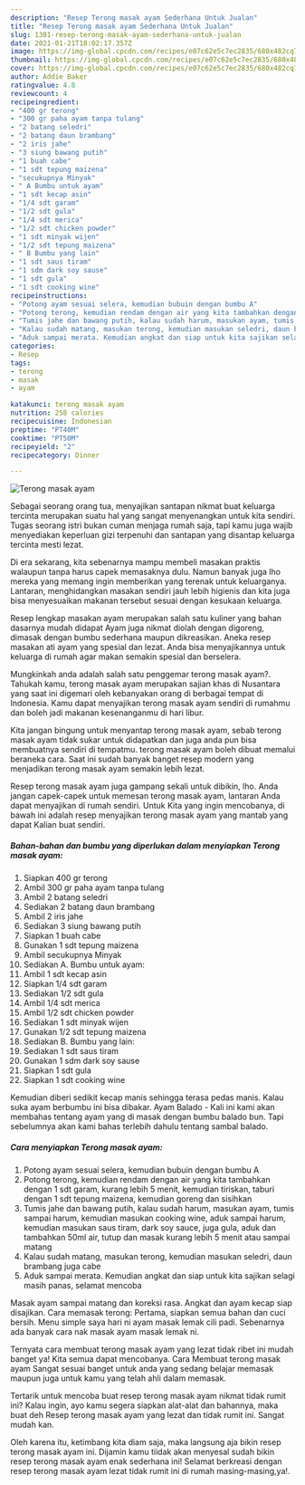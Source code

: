 ```yaml
---
description: "Resep Terong masak ayam Sederhana Untuk Jualan"
title: "Resep Terong masak ayam Sederhana Untuk Jualan"
slug: 1301-resep-terong-masak-ayam-sederhana-untuk-jualan
date: 2021-01-21T18:02:17.357Z
image: https://img-global.cpcdn.com/recipes/e07c62e5c7ec2835/680x482cq70/terong-masak-ayam-foto-resep-utama.jpg
thumbnail: https://img-global.cpcdn.com/recipes/e07c62e5c7ec2835/680x482cq70/terong-masak-ayam-foto-resep-utama.jpg
cover: https://img-global.cpcdn.com/recipes/e07c62e5c7ec2835/680x482cq70/terong-masak-ayam-foto-resep-utama.jpg
author: Addie Baker
ratingvalue: 4.8
reviewcount: 4
recipeingredient:
- "400 gr terong"
- "300 gr paha ayam tanpa tulang"
- "2 batang seledri"
- "2 batang daun brambang"
- "2 iris jahe"
- "3 siung bawang putih"
- "1 buah cabe"
- "1 sdt tepung maizena"
- "secukupnya Minyak"
- " A Bumbu untuk ayam"
- "1 sdt kecap asin"
- "1/4 sdt garam"
- "1/2 sdt gula"
- "1/4 sdt merica"
- "1/2 sdt chicken powder"
- "1 sdt minyak wijen"
- "1/2 sdt tepung maizena"
- " B Bumbu yang lain"
- "1 sdt saus tiram"
- "1 sdm dark soy sause"
- "1 sdt gula"
- "1 sdt cooking wine"
recipeinstructions:
- "Potong ayam sesuai selera, kemudian bubuin dengan bumbu A"
- "Potong terong, kemudian rendam dengan air yang kita tambahkan dengan 1 sdt garam, kurang lebih 5 menit, kemudian tiriskan, taburi dengan 1 sdt tepung maizena, kemudian goreng dan sisihkan"
- "Tumis jahe dan bawang putih, kalau sudah harum, masukan ayam, tumis sampai harum, kemudian masukan cooking wine, aduk sampai harum, kemudian masukan saus tiram, dark soy sauce, juga gula, aduk dan tambahkan 50ml air, tutup dan masak kurang lebih 5 menit atau sampai matang"
- "Kalau sudah matang, masukan terong, kemudian masukan seledri, daun brambang juga cabe"
- "Aduk sampai merata. Kemudian angkat dan siap untuk kita sajikan selagi masih panas, selamat mencoba"
categories:
- Resep
tags:
- terong
- masak
- ayam

katakunci: terong masak ayam 
nutrition: 258 calories
recipecuisine: Indonesian
preptime: "PT40M"
cooktime: "PT50M"
recipeyield: "2"
recipecategory: Dinner

---
```



![Terong masak ayam](https://img-global.cpcdn.com/recipes/e07c62e5c7ec2835/680x482cq70/terong-masak-ayam-foto-resep-utama.jpg)

Sebagai seorang orang tua, menyajikan santapan nikmat buat keluarga tercinta merupakan suatu hal yang sangat menyenangkan untuk kita sendiri. Tugas seorang istri bukan cuman menjaga rumah saja, tapi kamu juga wajib menyediakan keperluan gizi terpenuhi dan santapan yang disantap keluarga tercinta mesti lezat.

Di era  sekarang, kita sebenarnya mampu membeli masakan praktis walaupun tanpa harus capek memasaknya dulu. Namun banyak juga lho mereka yang memang ingin memberikan yang terenak untuk keluarganya. Lantaran, menghidangkan masakan sendiri jauh lebih higienis dan kita juga bisa menyesuaikan makanan tersebut sesuai dengan kesukaan keluarga. 

Resep lengkap masakan ayam merupakan salah satu kuliner yang bahan dasarnya mudah didapat Ayam juga nikmat diolah dengan digoreng, dimasak dengan bumbu sederhana maupun dikreasikan. Aneka resep masakan ati ayam yang spesial dan lezat. Anda bisa menyajikannya untuk keluarga di rumah agar makan semakin spesial dan berselera.

Mungkinkah anda adalah salah satu penggemar terong masak ayam?. Tahukah kamu, terong masak ayam merupakan sajian khas di Nusantara yang saat ini digemari oleh kebanyakan orang di berbagai tempat di Indonesia. Kamu dapat menyajikan terong masak ayam sendiri di rumahmu dan boleh jadi makanan kesenanganmu di hari libur.

Kita jangan bingung untuk menyantap terong masak ayam, sebab terong masak ayam tidak sukar untuk didapatkan dan juga anda pun bisa membuatnya sendiri di tempatmu. terong masak ayam boleh dibuat memalui beraneka cara. Saat ini sudah banyak banget resep modern yang menjadikan terong masak ayam semakin lebih lezat.

Resep terong masak ayam juga gampang sekali untuk dibikin, lho. Anda jangan capek-capek untuk memesan terong masak ayam, lantaran Anda dapat menyajikan di rumah sendiri. Untuk Kita yang ingin mencobanya, di bawah ini adalah resep menyajikan terong masak ayam yang mantab yang dapat Kalian buat sendiri.

<!--inarticleads1-->

##### Bahan-bahan dan bumbu yang diperlukan dalam menyiapkan Terong masak ayam:

1. Siapkan 400 gr terong
1. Ambil 300 gr paha ayam tanpa tulang
1. Ambil 2 batang seledri
1. Sediakan 2 batang daun brambang
1. Ambil 2 iris jahe
1. Sediakan 3 siung bawang putih
1. Siapkan 1 buah cabe
1. Gunakan 1 sdt tepung maizena
1. Ambil secukupnya Minyak
1. Sediakan  A. Bumbu untuk ayam:
1. Ambil 1 sdt kecap asin
1. Siapkan 1/4 sdt garam
1. Sediakan 1/2 sdt gula
1. Ambil 1/4 sdt merica
1. Ambil 1/2 sdt chicken powder
1. Sediakan 1 sdt minyak wijen
1. Gunakan 1/2 sdt tepung maizena
1. Sediakan  B. Bumbu yang lain:
1. Sediakan 1 sdt saus tiram
1. Gunakan 1 sdm dark soy sause
1. Siapkan 1 sdt gula
1. Siapkan 1 sdt cooking wine


Kemudian diberi sedikit kecap manis sehingga terasa pedas manis. Kalau suka ayam berbumbu ini bisa dibakar. Ayam Balado - Kali ini kami akan membahas tentang ayam yang di masak dengan bumbu balado bun. Tapi sebelumnya akan kami bahas terlebih dahulu tentang sambal balado. 

<!--inarticleads2-->

##### Cara menyiapkan Terong masak ayam:

1. Potong ayam sesuai selera, kemudian bubuin dengan bumbu A
1. Potong terong, kemudian rendam dengan air yang kita tambahkan dengan 1 sdt garam, kurang lebih 5 menit, kemudian tiriskan, taburi dengan 1 sdt tepung maizena, kemudian goreng dan sisihkan
1. Tumis jahe dan bawang putih, kalau sudah harum, masukan ayam, tumis sampai harum, kemudian masukan cooking wine, aduk sampai harum, kemudian masukan saus tiram, dark soy sauce, juga gula, aduk dan tambahkan 50ml air, tutup dan masak kurang lebih 5 menit atau sampai matang
1. Kalau sudah matang, masukan terong, kemudian masukan seledri, daun brambang juga cabe
1. Aduk sampai merata. Kemudian angkat dan siap untuk kita sajikan selagi masih panas, selamat mencoba


Masak ayam sampai matang dan koreksi rasa. Angkat dan ayam kecap siap disajikan. Cara memasak terong: Pertama, siapkan semua bahan dan cuci bersih. Menu simple saya hari ni ayam masak lemak cili padi. Sebenarnya ada banyak cara nak masak ayam masak lemak ni. 

Ternyata cara membuat terong masak ayam yang lezat tidak ribet ini mudah banget ya! Kita semua dapat mencobanya. Cara Membuat terong masak ayam Sangat sesuai banget untuk anda yang sedang belajar memasak maupun juga untuk kamu yang telah ahli dalam memasak.

Tertarik untuk mencoba buat resep terong masak ayam nikmat tidak rumit ini? Kalau ingin, ayo kamu segera siapkan alat-alat dan bahannya, maka buat deh Resep terong masak ayam yang lezat dan tidak rumit ini. Sangat mudah kan. 

Oleh karena itu, ketimbang kita diam saja, maka langsung aja bikin resep terong masak ayam ini. Dijamin kamu tiidak akan menyesal sudah bikin resep terong masak ayam enak sederhana ini! Selamat berkreasi dengan resep terong masak ayam lezat tidak rumit ini di rumah masing-masing,ya!.

